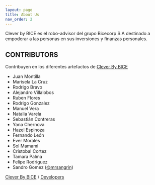 ```yaml
---
layout: page
title: About Us
nav_order: 2
---
```

Clever by BICE es el robo-advisor del grupo Bicecorp S.A destinado a empoderar a las personas en sus inversiones y finanzas personales.

## CONTRIBUTORS
Contribuyen en los diferentes artefactos de [Clever By BICE](https://clever.cl)
- Juan Montilla
- Marisela La Cruz
- Rodrigo Bravo
- Alejandro Villalobos
- Ruben Flores
- Rodrigo Gonzalez
- Manuel Vera
- Natalia Varela
- Sebastián Contreras
- Yana Chernova
- Hazel Espinoza
- Fernando León
- Ever Morales
- Sol Mamami
- Cristobal Cortez
- Tamara Palma
- Felipe Rodriguez
- Sandro Gomez ([@mrsangrin](https://github.com/mrsangrin))

[Clever By BICE](https://clever.cl) /
[Developers](https://developers.clever.cl)
